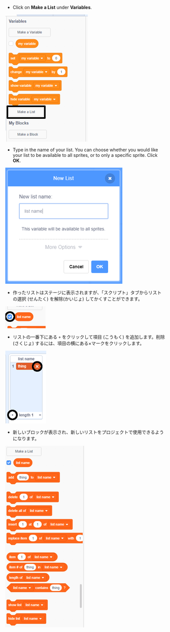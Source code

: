 + Click on **Make a List** under **Variables**.

![Make a list](images/make-a-list-annotated.png)

+ Type in the name of your list. You can choose whether you would like your list to be available to all sprites, or to only a specific sprite. Click **OK**.

![List name](images/list-name.png)

+ 作ったリストはステージに表示されますが、「スクリプト」タブからリストの選択 (せんたく) を解除(かいじょ) してかくすことができます。

![List show/hide](images/list-show-hide-annotated.png)

+ リストの一番下にある `+` をクリックして項目 (こうもく) を追加します。削除 (さくじょ) するには、項目の横にある×マークをクリックします。

![List show/hide](images/list-add-delete-annotated.png)

+ 新しいブロックが表示され、新しいリストをプロジェクトで使用できるようになります。

![List blocks](images/list-blocks.png)